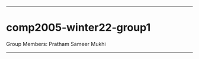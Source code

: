 --------------------------------------------------
# comp2005-winter22-group1
Group Members:
Pratham
Sameer Mukhi

--------------------------------------------------
